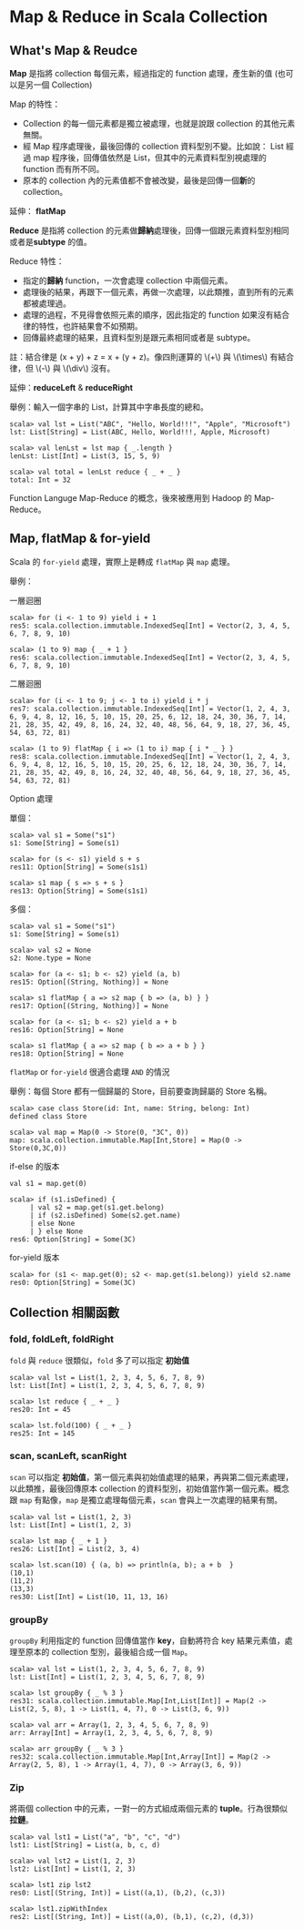 # Map & Reduce in Scala Collection


## What's Map & Reudce

**Map** 是指將 collection 每個元素，經過指定的 function 處理，產生新的值 (也可以是另一個 Collection)

Map 的特性：

* Collection 的每一個元素都是獨立被處理，也就是說跟 collection 的其他元素無關。
* 經 Map 程序處理後，最後回傳的 collection 資料型別不變。比如說： List 經過 map 程序後，回傳值依然是 List，但其中的元素資料型別視處理的 function 而有所不同。
* 原本的 collection 內的元素值都不會被改變，最後是回傳一個**新**的 collection。

延伸： **flatMap**

**Reduce** 是指將 collection 的元素做**歸納**處理後，回傳一個跟元素資料型別相同或者是**subtype** 的值。

Reduce 特性：

* 指定的**歸納** function，一次會處理 collection 中兩個元素。
* 處理後的結果，再跟下一個元素，再做一次處理，以此類推，直到所有的元素都被處理過。
* 處理的過程，不見得會依照元素的順序，因此指定的 function 如果沒有結合律的特性，也許結果會不如預期。
* 回傳最終處理的結果，且資料型別是跟元素相同或者是 subtype。

註：結合律是 (x + y) + z = x + (y + z)。像四則運算的 \\(+\\) 與 \\(\times\\) 有結合律，但 \\(-\\) 與 \\(\div\\) 沒有。

延伸：**reduceLeft** & **reduceRight**


舉例：輸入一個字串的 List，計算其中字串長度的總和。

```
scala> val lst = List("ABC", "Hello, World!!!", "Apple", "Microsoft")
lst: List[String] = List(ABC, Hello, World!!!, Apple, Microsoft)

scala> val lenLst = lst map { _.length }
lenLst: List[Int] = List(3, 15, 5, 9)

scala> val total = lenLst reduce { _ + _ }
total: Int = 32
```

Function Languge Map-Reduce 的概念，後來被應用到 Hadoop 的 Map-Reduce。


## Map, flatMap & for-yield

Scala 的 `for-yield` 處理，實際上是轉成 `flatMap` 與 `map` 處理。

舉例：

一層迴圈

```
scala> for (i <- 1 to 9) yield i + 1
res5: scala.collection.immutable.IndexedSeq[Int] = Vector(2, 3, 4, 5, 6, 7, 8, 9, 10)

scala> (1 to 9) map { _ + 1 }
res6: scala.collection.immutable.IndexedSeq[Int] = Vector(2, 3, 4, 5, 6, 7, 8, 9, 10)
```

二層迴圈

```
scala> for (i <- 1 to 9; j <- 1 to i) yield i * j
res7: scala.collection.immutable.IndexedSeq[Int] = Vector(1, 2, 4, 3, 6, 9, 4, 8, 12, 16, 5, 10, 15, 20, 25, 6, 12, 18, 24, 30, 36, 7, 14, 21, 28, 35, 42, 49, 8, 16, 24, 32, 40, 48, 56, 64, 9, 18, 27, 36, 45, 54, 63, 72, 81)

scala> (1 to 9) flatMap { i => (1 to i) map { i * _ } }
res8: scala.collection.immutable.IndexedSeq[Int] = Vector(1, 2, 4, 3, 6, 9, 4, 8, 12, 16, 5, 10, 15, 20, 25, 6, 12, 18, 24, 30, 36, 7, 14, 21, 28, 35, 42, 49, 8, 16, 24, 32, 40, 48, 56, 64, 9, 18, 27, 36, 45, 54, 63, 72, 81)
```

Option 處理

單個：

```
scala> val s1 = Some("s1")
s1: Some[String] = Some(s1)

scala> for (s <- s1) yield s + s
res11: Option[String] = Some(s1s1)

scala> s1 map { s => s + s }
res13: Option[String] = Some(s1s1)
```

多個：

```
scala> val s1 = Some("s1")
s1: Some[String] = Some(s1)

scala> val s2 = None
s2: None.type = None

scala> for (a <- s1; b <- s2) yield (a, b)
res15: Option[(String, Nothing)] = None

scala> s1 flatMap { a => s2 map { b => (a, b) } }
res17: Option[(String, Nothing)] = None

scala> for (a <- s1; b <- s2) yield a + b
res16: Option[String] = None

scala> s1 flatMap { a => s2 map { b => a + b } }
res18: Option[String] = None
```

`flatMap` or `for-yield` 很適合處理 `AND` 的情況

舉例：每個 Store 都有一個歸屬的 Store，目前要查詢歸屬的 Store 名稱。

```
scala> case class Store(id: Int, name: String, belong: Int)
defined class Store

scala> val map = Map(0 -> Store(0, "3C", 0))
map: scala.collection.immutable.Map[Int,Store] = Map(0 -> Store(0,3C,0))
```

if-else 的版本

```
val s1 = map.get(0)

scala> if (s1.isDefined) {
     | val s2 = map.get(s1.get.belong)
     | if (s2.isDefined) Some(s2.get.name)
     | else None
     | } else None
res6: Option[String] = Some(3C)
```

for-yield 版本

```
scala> for (s1 <- map.get(0); s2 <- map.get(s1.belong)) yield s2.name
res0: Option[String] = Some(3C)

```

## Collection 相關函數

### fold, foldLeft, foldRight

`fold` 與 `reduce` 很類似，`fold` 多了可以指定 **初始值**
 
```
scala> val lst = List(1, 2, 3, 4, 5, 6, 7, 8, 9)
lst: List[Int] = List(1, 2, 3, 4, 5, 6, 7, 8, 9)

scala> lst reduce { _ + _ }
res20: Int = 45

scala> lst.fold(100) { _ + _ }
res25: Int = 145
```

### scan, scanLeft, scanRight

`scan` 可以指定 **初始值**，第一個元素與初始值處理的結果，再與第二個元素處理，以此類推，最後回傳原本 collection 的資料型別，初始值當作第一個元素。概念跟 `map` 有點像，`map` 是獨立處理每個元素，`scan` 會與上一次處理的結果有關。


```
scala> val lst = List(1, 2, 3)
lst: List[Int] = List(1, 2, 3)

scala> lst map { _ + 1 }
res26: List[Int] = List(2, 3, 4)

scala> lst.scan(10) { (a, b) => println(a, b); a + b  }
(10,1)
(11,2)
(13,3)
res30: List[Int] = List(10, 11, 13, 16)
```

### groupBy

`groupBy` 利用指定的 function 回傳值當作 **key**，自動將符合 key 結果元素值，處理至原本的 collection 型別，最後組合成一個 `Map`。

```
scala> val lst = List(1, 2, 3, 4, 5, 6, 7, 8, 9)
lst: List[Int] = List(1, 2, 3, 4, 5, 6, 7, 8, 9)

scala> lst groupBy { _ % 3 }
res31: scala.collection.immutable.Map[Int,List[Int]] = Map(2 -> List(2, 5, 8), 1 -> List(1, 4, 7), 0 -> List(3, 6, 9))

scala> val arr = Array(1, 2, 3, 4, 5, 6, 7, 8, 9)
arr: Array[Int] = Array(1, 2, 3, 4, 5, 6, 7, 8, 9)

scala> arr groupBy { _ % 3 }
res32: scala.collection.immutable.Map[Int,Array[Int]] = Map(2 -> Array(2, 5, 8), 1 -> Array(1, 4, 7), 0 -> Array(3, 6, 9))

```

### Zip

將兩個 collection 中的元素，一對一的方式組成兩個元素的 **tuple**。行為很類似 **拉鏈**。

```
scala> val lst1 = List("a", "b", "c", "d")
lst1: List[String] = List(a, b, c, d)

scala> val lst2 = List(1, 2, 3)
lst2: List[Int] = List(1, 2, 3)

scala> lst1 zip lst2
res0: List[(String, Int)] = List((a,1), (b,2), (c,3))

scala> lst1.zipWithIndex
res2: List[(String, Int)] = List((a,0), (b,1), (c,2), (d,3))

```
